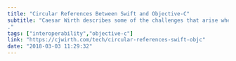 ```yaml
---
title: "Circular References Between Swift and Objective-C"
subtitle: "Caesar Wirth describes some of the challenges that arise when working in a mixed Swift and Objective-C codebase, and shows us how he deals with them. Some useful advice here.
."
tags: ["interoperability","objective-c"]
link: "https://cjwirth.com/tech/circular-references-swift-objc"
date: "2018-03-03 11:29:32"
---
```

